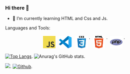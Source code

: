 ### Hi there 👋



- 🌱 I’m currently learning HTML and Css and Js.



 Languages and Tools:
<p  align="center">

<img src="https://raw.githubusercontent.com/github/explore/80688e429a7d4ef2fca1e82350fe8e3517d3494d/topics/javascript/javascript.png" alt="Javascript" height="40" style="vertical-align:top; margin:4px">
<img src="https://raw.githubusercontent.com/github/explore/80688e429a7d4ef2fca1e82350fe8e3517d3494d/topics/visual-studio-code/visual-studio-code.png" alt="VS Code" height="40" style="vertical-align:top; margin:4px">
 <img src="https://raw.githubusercontent.com/github/explore/80688e429a7d4ef2fca1e82350fe8e3517d3494d/topics/css/css.png" alt="Css" height="40" style="vertical-align:top; margin:4px">.
 <img src="https://raw.githubusercontent.com/github/explore/80688e429a7d4ef2fca1e82350fe8e3517d3494d/topics/html/html.png" alt="html" height="40" style="vertical-align:top; margin:4px">.
  <img src="https://raw.githubusercontent.com/github/explore/ccc16358ac4530c6a69b1b80c7223cd2744dea83/topics/php/php.png" alt="html" height="40" style="vertical-align:top; margin:4px">.
</p>

[![Top Langs](https://github-readme-stats.vercel.app/api/top-langs/?username=Mansour0007)](https://github.com/Mansour0007/github-readme-stats).
![Anurag's GitHub stats](https://github-readme-stats.vercel.app/api?username=Mansour0007&show_icons=true&theme=radical).



![](https://visitor-badge.laobi.icu/badge?page_id=Mansour0007.Mansour0007).
[![Github](https://img.shields.io/github/followers/Mansour0007?label=Follow&style=social)](https://github.com/Mansour0007).
